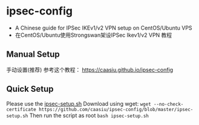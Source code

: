 # ipsec-config

* A Chinese guide for IPSec IKEv1/v2 VPN setup on CentOS/Ubuntu VPS
* 在CentOS/Ubuntu使用Strongswan架设IPSec Ikev1/v2 VPN 教程

## Manual Setup

手动设置(推荐)
参考这个教程： https://caasiu.github.io/ipsec-config

## Quick Setup

Please use the [ipsec-setup.sh](ipsec-setup.sh)
Download using wget:
`wget --no-check-certificate https://github.com/caasiu/ipsec-config/blob/master/ipsec-setup.sh`
Then run the script as root
`bash ipsec-setup.sh`
